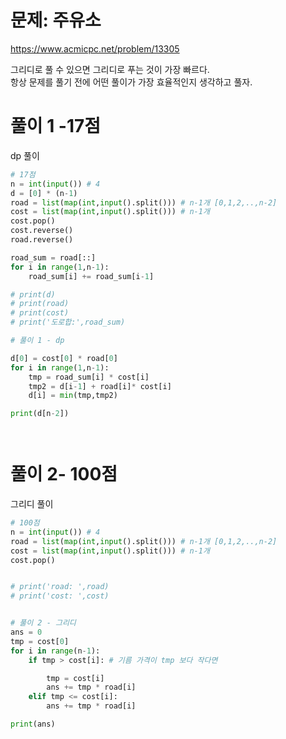 # 문제: 주유소
https://www.acmicpc.net/problem/13305

그리디로 풀 수 있으면 그리디로 푸는 것이 가장 빠르다.  
항상 문제를 풀기 전에 어떤 풀이가 가장 효율적인지 생각하고 풀자.
# 풀이 1 -17점

dp 풀이
``` python
# 17점
n = int(input()) # 4
d = [0] * (n-1)
road = list(map(int,input().split())) # n-1개 [0,1,2,..,n-2]
cost = list(map(int,input().split())) # n-1개
cost.pop()
cost.reverse()
road.reverse()

road_sum = road[::]
for i in range(1,n-1):
    road_sum[i] += road_sum[i-1]

# print(d)
# print(road)
# print(cost)
# print('도로합:',road_sum)

# 풀이 1 - dp

d[0] = cost[0] * road[0]
for i in range(1,n-1):
    tmp = road_sum[i] * cost[i]
    tmp2 = d[i-1] + road[i]* cost[i]
    d[i] = min(tmp,tmp2)

print(d[n-2])




```
# 풀이 2- 100점
그리디 풀이

``` python
# 100점
n = int(input()) # 4
road = list(map(int,input().split())) # n-1개 [0,1,2,..,n-2]
cost = list(map(int,input().split())) # n-1개
cost.pop()


# print('road: ',road)
# print('cost: ',cost)


# 풀이 2 - 그리디
ans = 0
tmp = cost[0]
for i in range(n-1):
    if tmp > cost[i]: # 기름 가격이 tmp 보다 작다면

        tmp = cost[i]
        ans += tmp * road[i]
    elif tmp <= cost[i]:
        ans += tmp * road[i]

print(ans)







```
